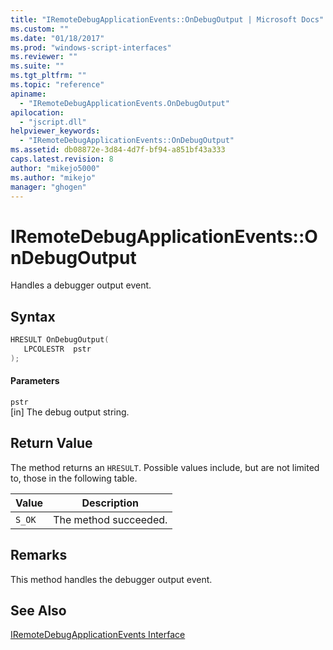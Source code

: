 ```yaml
---
title: "IRemoteDebugApplicationEvents::OnDebugOutput | Microsoft Docs"
ms.custom: ""
ms.date: "01/18/2017"
ms.prod: "windows-script-interfaces"
ms.reviewer: ""
ms.suite: ""
ms.tgt_pltfrm: ""
ms.topic: "reference"
apiname: 
  - "IRemoteDebugApplicationEvents.OnDebugOutput"
apilocation: 
  - "jscript.dll"
helpviewer_keywords: 
  - "IRemoteDebugApplicationEvents::OnDebugOutput"
ms.assetid: db08872e-3d84-4d7f-bf94-a851bf43a333
caps.latest.revision: 8
author: "mikejo5000"
ms.author: "mikejo"
manager: "ghogen"
---
```

# IRemoteDebugApplicationEvents::OnDebugOutput
Handles a debugger output event.  
  
## Syntax  
  
```cpp
HRESULT OnDebugOutput(  
   LPCOLESTR  pstr  
);  
```  
  
#### Parameters  
 `pstr`  
 [in] The debug output string.  
  
## Return Value  
 The method returns an `HRESULT`. Possible values include, but are not limited to, those in the following table.  
  
|Value|Description|  
|-----------|-----------------|  
|`S_OK`|The method succeeded.|  
  
## Remarks  
 This method handles the debugger output event.  
  
## See Also  
 [IRemoteDebugApplicationEvents Interface](../../winscript/reference/iremotedebugapplicationevents-interface.md)